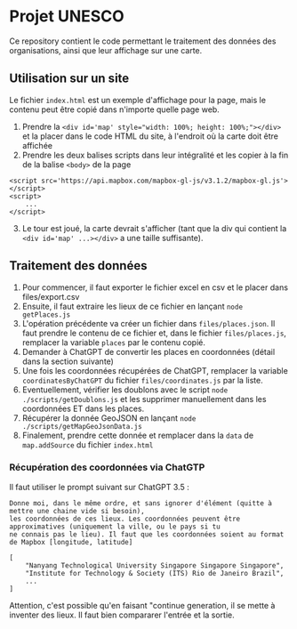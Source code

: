 # Projet UNESCO

Ce repository contient le code permettant le traitement des données des organisations, ainsi que leur 
affichage sur une carte. 

## Utilisation sur un site

Le fichier `index.html` est un exemple d'affichage pour la page, mais le contenu peut être copié dans n'importe quelle
page web.

1. Prendre la `<div id='map' style="width: 100%; height: 100%;"></div>` et la placer dans le code HTML du site, 
à l'endroit où la carte doit être affichée
2. Prendre les deux balises scripts dans leur intégralité et les copier à la fin de la balise `<body>` de la page

```
<script src='https://api.mapbox.com/mapbox-gl-js/v3.1.2/mapbox-gl.js'></script>
<script>
    ...
</script>
```

3. Le tour est joué, la carte devrait s'afficher (tant que la div qui contient la `<div id='map' ...></div>` a une taille
suffisante).
 
## Traitement des données

1. Pour commencer, il faut exporter le fichier excel en csv et le placer dans files/export.csv
2. Ensuite, il faut extraire les lieux de ce fichier en lançant `node getPlaces.js`
3. L'opération précédente va créer un fichier dans `files/places.json`. Il faut prendre le contenu de ce fichier
et, dans le fichier `files/places.js`, remplacer la variable `places` par le contenu copié.
4. Demander à ChatGPT de convertir les places en coordonnées (détail dans la section suivante)
5. Une fois les coordonnées récupérées de ChatGPT, remplacer la variable `coordinatesByChatGPT` du fichier 
`files/coordinates.js` par la liste.
6. Eventuellement, vérifier les doublons avec le script `node ./scripts/getDoublons.js` et les supprimer manuellement
dans les coordonnées ET dans les places.
7. Récupérer la donnée GeoJSON en lançant `node ./scripts/getMapGeoJsonData.js`
8. Finalement, prendre cette donnée et remplacer dans la `data` de `map.addSource` du fichier `index.html`

### Récupération des coordonnées via ChatGTP

Il faut utiliser le prompt suivant sur ChatGPT 3.5 :

```
Donne moi, dans le même ordre, et sans ignorer d'élément (quitte à mettre une chaine vide si besoin),
les coordonnées de ces lieux. Les coordonnées peuvent être approximatives (uniquement la ville, ou le pays si tu
ne connais pas le lieu). Il faut que les coordonnées soient au format de Mapbox [longitude, latitude]

[
    "Nanyang Technological University Singapore Singapore Singapore",
    "Institute for Technology & Society (ITS) Rio de Janeiro Brazil",
    ...
]
```

Attention, c'est possible qu'en faisant "continue generation, il se mette à inventer des lieux. Il faut bien compararer
l'entrée et la sortie.

